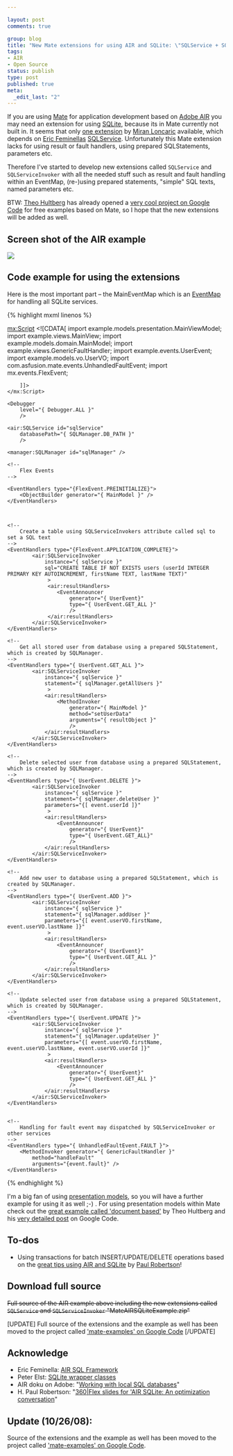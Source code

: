 ```yaml
--- 

layout: post
comments: true

group: blog
title: "New Mate extensions for using AIR and SQLite: \"SQLService + SQLServiceInvoker\""
tags: 
- AIR
- Open Source
status: publish
type: post
published: true
meta: 
  _edit_last: "2"
---
```


If you are using [Mate](http://mate.asfusion.com/) for application development based on [Adobe AIR](http://www.adobe.com/products/air/) you may need an extension for using [SQLite](http://sqlite.org/), because its in Mate currently not built in. It seems that only [one extension](http://www.freewebtown.com/mloncaric/mate/SQLServiceInvoker.as) by [Miran Loncaric](http://miran.nonlogic.org/) available, which depends on [Eric Feminellas](http://www.ericfeminella.com/blog/) [SQLService](http://www.ericfeminella.com/blog/actionscript-3-apis). Unfortunately this Mate extension lacks for using result or fault handlers, using prepared SQLStatements, parameters etc.

<!--more-->

Therefore I've started to develop new extensions called `SQLService` and `SQLServiceInvoker` with all the needed stuff such as result and fault handling within an EventMap, (re-)using prepared statements, "simple" SQL texts, named parameters etc.

BTW: [Theo Hultberg](http://blog.iconara.net) has already opened a [very cool project on Google Code](http://code.google.com/p/mate-examples/) for free examples based on Mate, so I hope that the new extensions will be added as well.

## Screen shot of the AIR example

![](/blog/uploads/2008/10/04/mateAIRSQLiteExample.png)

## Code example for using the extensions

Here is the most important part – the MainEventMap which is an [EventMap](http://mate.asfusion.com/page/documentation/tags/eventmap) for handling all SQLite services.

{% highlight mxml linenos %}
<?xml version="1.0" encoding="utf-8"?>
<!--
*
* Mate extensions called "SQLService" and "SQLServiceInvoker" for using AIR and SQLite
*
* @author	Jens Krause [ www.websector.de/blog ]
*
-->
<EventMap
	xmlns:mx="http://www.adobe.com/2006/mxml"
	xmlns="http://mate.asfusion.com/"
	xmlns:air="de.websector.mate.extensions.air.*"
	xmlns:manager="example.models.manager.*"
	xmlns:data="flash.data.*">
	<mx:Script>
		<![CDATA[
			import example.models.presentation.MainViewModel;
			import example.views.MainView;
			import example.models.domain.MainModel;
			import example.views.GenericFaultHandler;
			import example.events.UserEvent;
			import example.models.vo.UserVO;
			import com.asfusion.mate.events.UnhandledFaultEvent;
			import mx.events.FlexEvent;

		]]>
	</mx:Script>

	<Debugger
		level="{ Debugger.ALL }"
		/>

	<air:SQLService id="sqlService"
	 	databasePath="{ SQLManager.DB_PATH }"
		/>

	<manager:SQLManager id="sqlManager" />

	<!--
		Flex Events
	-->

	<EventHandlers type="{FlexEvent.PREINITIALIZE}">
		<ObjectBuilder generator="{ MainModel }" />
	</EventHandlers>



	<!--
		Create a table using SQLServiceInvokers attribute called sql to set a SQL text
	-->
	<EventHandlers type="{FlexEvent.APPLICATION_COMPLETE}">
			<air:SQLServiceInvoker
				instance="{ sqlService }"
				sql="CREATE TABLE IF NOT EXISTS users (userId INTEGER PRIMARY KEY AUTOINCREMENT, firstName TEXT, lastName TEXT)"
				 >
				 <air:resultHandlers>
				 	<EventAnnouncer
						generator="{ UserEvent}"
						type="{ UserEvent.GET_ALL }"
						/>
				 </air:resultHandlers>
			</air:SQLServiceInvoker>
	</EventHandlers>

	<!--
		Get all stored user from database using a prepared SQLStatement, which is created by SQLManager.
	-->
	<EventHandlers type="{ UserEvent.GET_ALL }">
			<air:SQLServiceInvoker
				instance="{ sqlService }"
				statement="{ sqlManager.getAllUsers }"
				 >
				<air:resultHandlers>
					<MethodInvoker
						generator="{ MainModel }"
						method="setUserData"
						arguments="{ resultObject }"
						/>
	        	</air:resultHandlers>
			</air:SQLServiceInvoker>
	</EventHandlers>

	<!--
		Delete selected user from database using a prepared SQLStatement, which is created by SQLManager.
	-->
	<EventHandlers type="{ UserEvent.DELETE }">
			<air:SQLServiceInvoker
				instance="{ sqlService }"
				statement="{ sqlManager.deleteUser }"
				parameters="{[ event.userId ]}"
				 >
				<air:resultHandlers>
					<EventAnnouncer
						generator="{ UserEvent}"
						type="{ UserEvent.GET_ALL}"
						/>
	        	</air:resultHandlers>
			</air:SQLServiceInvoker>
	</EventHandlers>

	<!--
		Add new user to database using a prepared SQLStatement, which is created by SQLManager.
	-->
	<EventHandlers type="{ UserEvent.ADD }">
			<air:SQLServiceInvoker
				instance="{ sqlService }"
				statement="{ sqlManager.addUser }"
				parameters="{[ event.userVO.firstName, event.userVO.lastName ]}"
				 >
				<air:resultHandlers>
					<EventAnnouncer
						generator="{ UserEvent}"
						type="{ UserEvent.GET_ALL }"
						/>
	        	</air:resultHandlers>
			</air:SQLServiceInvoker>
	</EventHandlers>

	<!--
		Update selected user from database using a prepared SQLStatement, which is created by SQLManager.
	-->
	<EventHandlers type="{ UserEvent.UPDATE }">
			<air:SQLServiceInvoker
				instance="{ sqlService }"
				statement="{ sqlManager.updateUser }"
				parameters="{[ event.userVO.firstName, event.userVO.lastName, event.userVO.userId ]}"
				 >
				<air:resultHandlers>
					<EventAnnouncer
						generator="{ UserEvent}"
						type="{ UserEvent.GET_ALL }"
						/>
	        	</air:resultHandlers>
			</air:SQLServiceInvoker>
	</EventHandlers>


	<!--
		Handling for fault event may dispatched by SQLServiceInvoker or other services
	-->
	<EventHandlers type="{ UnhandledFaultEvent.FAULT }">
		<MethodInvoker generator="{ GenericFaultHandler }"
			method="handleFault"
			arguments="{event.fault}" />
	</EventHandlers>
</EventMap>
{% endhighlight %}

I'm a big fan of using [presentation models](http://martinfowler.com/eaaDev/PresentationModel.html), so you will have a further example for using it as well ;-) . For using presentation models within Mate check out the [great example called 'document based'](http://blog.iconara.net/2008/09/30/creating-a-document-based-application-with-mate/) by Theo Hultberg  and his [very detailed post](http://code.google.com/p/mate-examples/wiki/PresentationModel) on Google Code.

## To-dos

*   Using transactions for batch INSERT/UPDATE/DELETE operations based on the [great tips using AIR and SQLite](http://probertson.com/articles/2008/08/22/360flex-slides-for-air-sqlite-optimization-conversation/) by [Paul Robertson](http://probertson.com/)!

## Download full source

<strike>Full source of the AIR example above including the new extensions called `SQLService` and `SQLServiceInvoker` "MateAIRSQLiteExample.zip"</strike>

[UPDATE] Full source of the extensions and the example as well has been moved to the project called ['mate-examples' on Google Code](http://code.google.com/p/mate-examples/) [/UPDATE]

## Acknowledge

*   Eric Feminella: [AIR SQL Framework](http://www.ericfeminella.com/blog/2008/09/29/air-sql-framework/)
*   Peter Elst: [SQLite wrapper classes](http://www.peterelst.com/blog/2008/04/07/introduction-to-sqlite-in-adobe-air/)
*   AIR doku on Adobe: "[Working with local SQL databases](http://help.adobe.com/en_US/AIR/1.1/devappshtml/WS5b3ccc516d4fbf351e63e3d118676a5497-7fb4.html)"
*   H. Paul Robertson: "[360|Flex slides for 'AIR SQLite: An optimization conversation](http://probertson.com/articles/2008/08/22/360flex-slides-for-air-sqlite-optimization-conversation/)"

## Update (10/26/08):

Source of the extensions and the example as well has been moved to the project called ['mate-examples' on Google Code](http://code.google.com/p/mate-examples/).